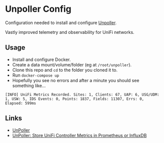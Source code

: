 # Unpoller Config

Configuration needed to install and configure [Unpoller](https://unpoller.com/).

Vastly improved telemetry and observability for UniFi networks.

## Usage

- Install and configure Docker.
- Create a data mount/volume/folder (eg at `/root/unpoller`).
- Clone this repo and `cd` to the folder you cloned it to.
- Run `docker-compose up`
- Hopefully you see no errors and after a minute you should see something like...

```text
[INFO] UniFi Metrics Recorded. Sites: 1, Clients: 67, UAP: 6, USG/UDM: 1, USW: 5, IDS Events: 0, Points: 1837, Fields: 11307, Errs: 0, Elapsed: 599ms
```

## Links

- [UnPoller](https://unpoller.com)
- [UnPoller: Store UniFi Controller Metrics in Prometheus or InfluxDB ](https://community.ui.com/questions/UnPoller-Store-UniFi-Controller-Metrics-in-Prometheus-or-InfluxDB/58a0ea34-d2b3-41cd-93bb-d95d3896d1a1)
